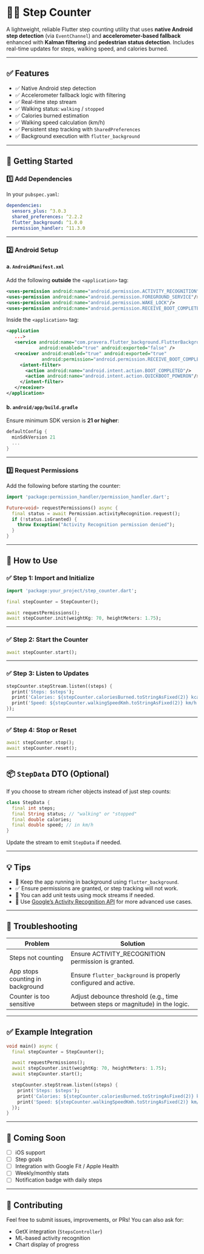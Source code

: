 # 🏃‍♂️ Step Counter

A lightweight, reliable Flutter step counting utility that uses **native Android step detection** (via `EventChannel`) and **accelerometer-based fallback** enhanced with **Kalman filtering** and **pedestrian status detection**. Includes real-time updates for steps, walking speed, and calories burned.

---

## ✅ Features

* ✅ Native Android step detection
* ✅ Accelerometer fallback logic with filtering
* ✅ Real-time step stream
* ✅ Walking status: `walking` / `stopped`
* ✅ Calories burned estimation
* ✅ Walking speed calculation (km/h)
* ✅ Persistent step tracking with `SharedPreferences`
* ✅ Background execution with `flutter_background`

---

## 🚀 Getting Started

### 1️⃣ Add Dependencies

In your `pubspec.yaml`:

```yaml
dependencies:
  sensors_plus: ^3.0.3
  shared_preferences: ^2.2.2
  flutter_background: ^1.0.0
  permission_handler: ^11.3.0
```

---

### 2️⃣ Android Setup

#### a. `AndroidManifest.xml`

Add the following **outside** the `<application>` tag:

```xml
<uses-permission android:name="android.permission.ACTIVITY_RECOGNITION"/>
<uses-permission android:name="android.permission.FOREGROUND_SERVICE"/>
<uses-permission android:name="android.permission.WAKE_LOCK"/>
<uses-permission android:name="android.permission.RECEIVE_BOOT_COMPLETED"/>
```

Inside the `<application>` tag:

```xml
<application
   ...>
   <service android:name="com.pravera.flutter_background.FlutterBackgroundService"
            android:enabled="true" android:exported="false" />
   <receiver android:enabled="true" android:exported="true"
             android:permission="android.permission.RECEIVE_BOOT_COMPLETED">
     <intent-filter>
       <action android:name="android.intent.action.BOOT_COMPLETED"/>
       <action android:name="android.intent.action.QUICKBOOT_POWERON"/>
     </intent-filter>
   </receiver>
</application>
```

#### b. `android/app/build.gradle`

Ensure minimum SDK version is **21 or higher**:

```gradle
defaultConfig {
  minSdkVersion 21
  ...
}
```

---

### 3️⃣ Request Permissions

Add the following before starting the counter:

```dart
import 'package:permission_handler/permission_handler.dart';

Future<void> requestPermissions() async {
  final status = await Permission.activityRecognition.request();
  if (!status.isGranted) {
    throw Exception("Activity Recognition permission denied");
  }
}
```

---

## 🧰 How to Use

### ✅ Step 1: Import and Initialize

```dart
import 'package:your_project/step_counter.dart';

final stepCounter = StepCounter();

await requestPermissions();
await stepCounter.init(weightKg: 70, heightMeters: 1.75);
```

---

### ✅ Step 2: Start the Counter

```dart
await stepCounter.start();
```

---

### ✅ Step 3: Listen to Updates

```dart
stepCounter.stepStream.listen((steps) {
  print('Steps: $steps');
  print('Calories: ${stepCounter.caloriesBurned.toStringAsFixed(2)} kcal');
  print('Speed: ${stepCounter.walkingSpeedKmh.toStringAsFixed(2)} km/h');
});
```

---

### ✅ Step 4: Stop or Reset

```dart
await stepCounter.stop();
await stepCounter.reset();
```

---

## 📦 `StepData` DTO (Optional)

If you choose to stream richer objects instead of just step counts:

```dart
class StepData {
  final int steps;
  final String status; // "walking" or "stopped"
  final double calories;
  final double speed; // in km/h
}
```

Update the stream to emit `StepData` if needed.

---

## 💡 Tips

* 📱 Keep the app running in background using `flutter_background`.
* ✅ Ensure permissions are granted, or step tracking will not work.
* 🧪 You can add unit tests using mock streams if needed.
* 🧠 Use [Google’s Activity Recognition API](https://developers.google.com/location-context/activity-recognition) for more advanced use cases.

---

## 🐛 Troubleshooting

| Problem                          | Solution                                                                        |
| -------------------------------- | ------------------------------------------------------------------------------- |
| Steps not counting               | Ensure ACTIVITY\_RECOGNITION permission is granted.                             |
| App stops counting in background | Ensure `flutter_background` is properly configured and active.                  |
| Counter is too sensitive         | Adjust debounce threshold (e.g., time between steps or magnitude) in the logic. |

---

## ✅ Example Integration

```dart
void main() async {
  final stepCounter = StepCounter();

  await requestPermissions();
  await stepCounter.init(weightKg: 70, heightMeters: 1.75);
  await stepCounter.start();

  stepCounter.stepStream.listen((steps) {
    print('Steps: $steps');
    print('Calories: ${stepCounter.caloriesBurned.toStringAsFixed(2)} kcal');
    print('Speed: ${stepCounter.walkingSpeedKmh.toStringAsFixed(2)} km/h');
  });
}
```

---

## 🔮 Coming Soon

* [ ] iOS support
* [ ] Step goals
* [ ] Integration with Google Fit / Apple Health
* [ ] Weekly/monthly stats
* [ ] Notification badge with daily steps

---

## 🤝 Contributing

Feel free to submit issues, improvements, or PRs! You can also ask for:

* GetX integration (`StepsController`)
* ML-based activity recognition
* Chart display of progress

